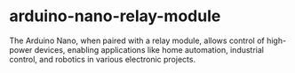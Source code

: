 # arduino-nano-relay-module
The Arduino Nano, when paired with a relay module, allows control of high-power devices, enabling applications like home automation, industrial control, and robotics in various electronic projects.
